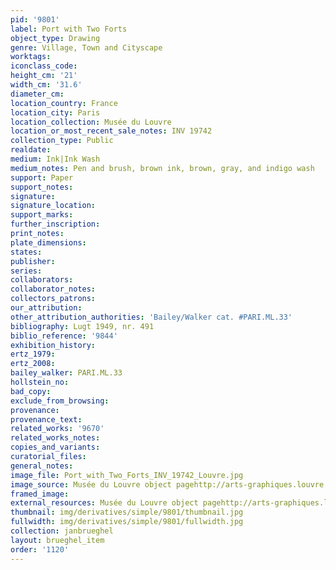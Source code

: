 ```yaml
---
pid: '9801'
label: Port with Two Forts
object_type: Drawing
genre: Village, Town and Cityscape
worktags:
iconclass_code:
height_cm: '21'
width_cm: '31.6'
diameter_cm:
location_country: France
location_city: Paris
location_collection: Musée du Louvre
location_or_most_recent_sale_notes: INV 19742
collection_type: Public
realdate:
medium: Ink|Ink Wash
medium_notes: Pen and brush, brown ink, brown, gray, and indigo wash
support: Paper
support_notes:
signature:
signature_location:
support_marks:
further_inscription:
print_notes:
plate_dimensions:
states:
publisher:
series:
collaborators:
collaborator_notes:
collectors_patrons:
our_attribution:
other_attribution_authorities: 'Bailey/Walker cat. #PARI.ML.33'
bibliography: Lugt 1949, nr. 491
biblio_reference: '9844'
exhibition_history:
ertz_1979:
ertz_2008:
bailey_walker: PARI.ML.33
hollstein_no:
bad_copy:
exclude_from_browsing:
provenance:
provenance_text:
related_works: '9670'
related_works_notes:
copies_and_variants:
curatorial_files:
general_notes:
image_file: Port_with_Two_Forts_INV_19742_Louvre.jpg
image_source: Musée du Louvre object pagehttp://arts-graphiques.louvre.fr/detail/oeuvres/32/109884-Port-de-mer-avec-deux-forts
framed_image:
external_resources: Musée du Louvre object pagehttp://arts-graphiques.louvre.fr/detail/oeuvres/32/109884-Port-de-mer-avec-deux-forts
thumbnail: img/derivatives/simple/9801/thumbnail.jpg
fullwidth: img/derivatives/simple/9801/fullwidth.jpg
collection: janbrueghel
layout: brueghel_item
order: '1120'
---
```

